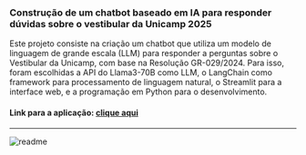 ### Construção de um chatbot baseado em IA para responder dúvidas sobre o vestibular da Unicamp 2025

Este projeto consiste na criação um chatbot que utiliza um modelo de linguagem de grande escala (LLM) para responder a perguntas sobre o Vestibular da Unicamp, com base na Resolução GR-029/2024. Para isso, foram escolhidas a API do Llama3-70B como LLM, o LangChain como framework para processamento de linguagem natural, o Streamlit para a interface web, e a programação em Python para o desenvolvimento.

#### Link para a aplicação: [clique aqui](https://vuchatbot-prxzshucsskdfbdpvgmmwf.streamlit.app/)
________________________________________
![readme](https://github.com/user-attachments/assets/b7b2a465-c4e1-404b-93d2-e11ab6b215f3)

